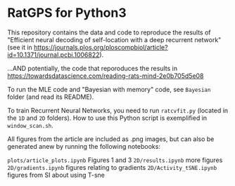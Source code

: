 # RatGPS for Python3
This repository contains the data and code to reproduce the results of "Efficient neural decoding of self-location with a deep recurrent network" (see it in https://journals.plos.org/ploscompbiol/article?id=10.1371/journal.pcbi.1006822).

...AND potentially, the code that reporoduces the results in https://towardsdatascience.com/reading-rats-mind-2e0b705d5e08 

To run the MLE code and "Bayesian with memory" code, see `Bayesian` folder (and read its README).

To train Recurrent Neural Networks, you need to run `ratcvfit.py` (located in the `1D` and `2D` folders). How to use this Python script is exemplified in `window_scan.sh`.

All figures from the article are included as .png images, but can also be generated anew by running the following notebooks:

``plots/article_plots.ipynb`` Figures 1 and 3
``2D/results.ipynb`` more figures
``2D/gradients.ipynb`` figures relating to gradients
``2D/Activity_tSNE.ipynb`` figures from SI about using T-sne


